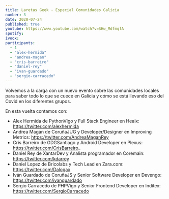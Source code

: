 ```yaml
---
title: Laretas Geek - Especial Comunidades Galicia
number: 3
date: 2020-07-24
published: true
youtube: https://www.youtube.com/watch?v=SHw_MdfmqfA
spotify:
ivoox:
participants:
  - 1
  - "alex-hermida"
  - "andrea-magan"
  - "cris-barreiro"
  - "daniel-rey"
  - "ivan-guardado"
  - "sergio-carracedo"
---
```


Volvemos a la carga con un nuevo evento sobre las comunidades locales para saber todo lo que se cuece en Galicia y cómo se está llevando eso del Covid en los diferentes grupos.

En esta vuelta contamos con:

- Alex Hermida de PythonVigo y Full Stack Engineer en Healx: https://twitter.com/alexhermida
- Andrea Magán de CoruñaJUG y Developer/Designer en Improving Metrics: https://twitter.com/AndreaMaganRey
- Cris Barreiro de GDGSantiago y Android Developer en Plexus: https://twitter.com/CrisBarreiro_
- Daniel Rey de XantarDev y Analista programador en Coremain: https://twitter.com/kdarrey
- Daniel Lopez de Bricolabs y Tech Lead en Zara.com: https://twitter.com/Dalogax
- Iván Guardado de CoruñaJS y Senior Software Developer en Devengo: https://twitter.com/ivanguardado
- Sergio Carracedo de PHPVigo y Senior Frontend Developer en Inditex: https://twitter.com/SergioCarracedo

